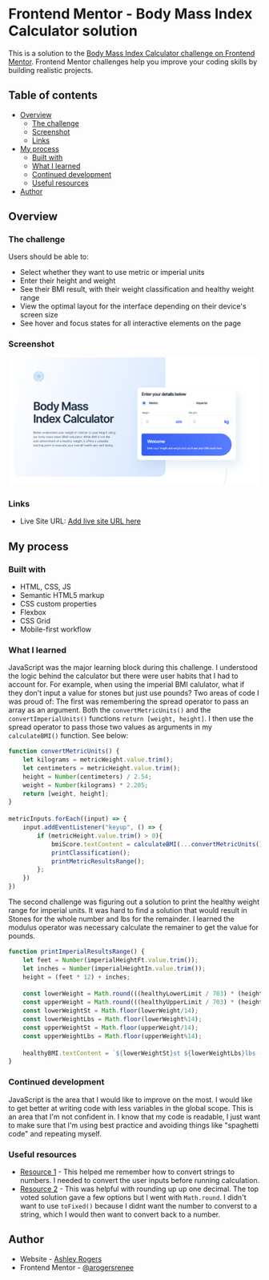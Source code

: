 # Frontend Mentor - Body Mass Index Calculator solution

This is a solution to the [Body Mass Index Calculator challenge on Frontend Mentor](https://www.frontendmentor.io/challenges/body-mass-index-calculator-brrBkfSz1T). Frontend Mentor challenges help you improve your coding skills by building realistic projects. 

## Table of contents

- [Overview](#overview)
  - [The challenge](#the-challenge)
  - [Screenshot](#screenshot)
  - [Links](#links)
- [My process](#my-process)
  - [Built with](#built-with)
  - [What I learned](#what-i-learned)
  - [Continued development](#continued-development)
  - [Useful resources](#useful-resources)
- [Author](#author)


## Overview

### The challenge

Users should be able to:

- Select whether they want to use metric or imperial units
- Enter their height and weight
- See their BMI result, with their weight classification and healthy weight range
- View the optimal layout for the interface depending on their device's screen size
- See hover and focus states for all interactive elements on the page

### Screenshot

![](./screenshot.jpg)

### Links

- Live Site URL: [Add live site URL here](https://arogersrenee.github.io/body-mass-index-calculator/)

## My process

### Built with

- HTML, CSS, JS
- Semantic HTML5 markup
- CSS custom properties
- Flexbox
- CSS Grid
- Mobile-first workflow

### What I learned

JavaScript was the major learning block during this challenge. I understood the logic behind the calculator but there were user habits that I had to account for. For example, when using the imperial BMI calulator, what if they don't input a value for stones but just use pounds? Two areas of code I was proud of: The first was remembering the spread operator to pass an array as an argument. Both the `convertMetricUnits()` and the `convertImperialUnits()` functions `return [weight, height]`. I then use the spread operator to pass those two values as arguments in my `calculateBMI()` function. See below:

```js
function convertMetricUnits() {
    let kilograms = metricWeight.value.trim();
    let centimeters = metricHeight.value.trim();
    height = Number(centimeters) / 2.54;
    weight = Number(kilograms) * 2.205;
    return [weight, height];
}

metricInputs.forEach((input) => {
    input.addEventListener("keyup", () => {
        if (metricHeight.value.trim() > 0){
            bmiScore.textContent = calculateBMI(...convertMetricUnits());
            printClassification();
            printMetricResultsRange();
        }; 
    })
})
```
The second challenge was figuring out a solution to print the healthy weight range for imperial units. It was hard to find a solution that would result in Stones for the whole number and lbs for the remainder. I learned the modulus operator was necessary calculate the remainer to get the value for pounds. 

```js
function printImperialResultsRange() {
    let feet = Number(imperialHeightFt.value.trim());
    let inches = Number(imperialHeightIn.value.trim());
    height = (feet * 12) + inches;

    const lowerWeight = Math.round(((healthyLowerLimit / 703) * (height**2)) * 10) / 10;
    const upperWeight = Math.round(((healthyUpperLimit / 703) * (height**2)) * 10) / 10;
    const lowerWeightSt = Math.floor(lowerWeight/14);
    const lowerWeightLbs = Math.floor(lowerWeight%14);
    const upperWeightSt = Math.floor(upperWeight/14);
    const upperWeightLbs = Math.floor(upperWeight%14);

    healthyBMI.textContent = `${lowerWeightSt}st ${lowerWeightLbs}lbs - ${upperWeightSt}st ${upperWeightLbs}lbs`
}
```

### Continued development

JavaScript is the area that I would like to improve on the most. I would like to get better at writing code with less variables in the global scope. This is an area that I'm not confident in. I know that my code is readable, I just want to make sure that I'm using best practice and avoiding things like "spaghetti code" and repeating myself. 


### Useful resources

- [Resource 1](https://dev.to/sanchithasr/7-ways-to-convert-a-string-to-number-in-javascript-4l) - This helped me remember how to convert strings to numbers. I needed to convert the user inputs before running calculation. 
- [Resource 2](https://stackoverflow.com/questions/7342957/how-do-you-round-to-one-decimal-place-in-javascript) - This was helpful with rounding up up one decimal. The top voted solution gave a few options but I went with `Math.round`. I didn't want to use `toFixed()` because I didnt want the number to converst to a string, which I would then want to convert back to a number. 

## Author

- Website - [Ashley Rogers](https://www.finalfinalv1.com)
- Frontend Mentor - [@arogersrenee](https://www.frontendmentor.io/profile/arogersrenee)